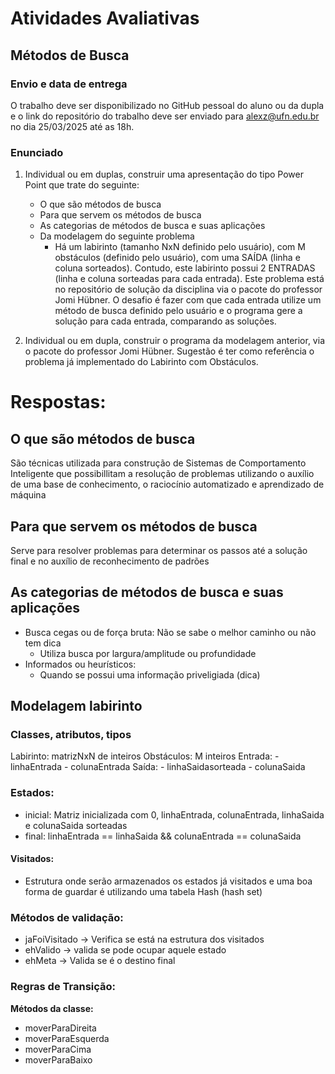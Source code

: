 # Atividades Avaliativas

## Métodos de Busca

### Envio e data de entrega
O trabalho deve ser disponibilizado no GitHub pessoal do aluno ou da dupla e o link do repositório do trabalho deve ser enviado para alexz@ufn.edu.br no dia 25/03/2025 até as 18h.

### Enunciado

1) Individual ou em duplas, construir uma apresentação do tipo Power Point que trate do seguinte:
    - O que são métodos de busca
    - Para que servem os métodos de busca
    - As categorias de métodos de busca e suas aplicações 
    - Da modelagem do seguinte problema
        - Há um labirinto (tamanho NxN definido pelo usuário), com M obstáculos (definido pelo usuário), com uma SAÍDA (linha e coluna sorteados). Contudo, este labirinto possui 2 ENTRADAS (linha e coluna sorteadas para cada entrada). Este problema está no repositório de solução da disciplina via o pacote do professor Jomi Hübner. O desafio é fazer com que cada entrada utilize um método de busca definido pelo usuário e o programa gere a solução para cada entrada, comparando as soluções.

2) Individual ou em dupla, construir o programa da modelagem anterior, via o pacote do professor Jomi Hübner. Sugestão é ter como referência o problema já implementado do Labirinto com Obstáculos.

# Respostas:
## O que são métodos de busca
São técnicas utilizada para construção de Sistemas de Comportamento Inteligente que possibillitam a resolução de problemas utilizando o auxílio de uma base de conhecimento, o raciocínio automatizado e aprendizado de máquina
## Para que servem os métodos de busca
Serve para resolver problemas para determinar os passos até a solução final e no auxílio de reconhecimento de padrões

## As categorias de métodos de busca e suas aplicações
- Busca cegas ou de força bruta: Não se sabe o melhor caminho ou não tem dica
   - Utiliza busca por largura/amplitude ou profundidade
- Informados ou heurísticos: 
   - Quando se possui uma informação priveligiada (dica)

## Modelagem labirinto
### Classes, atributos, tipos
Labirinto: matrizNxN de inteiros
Obstáculos: M inteiros
Entrada:
    - linhaEntrada
    - colunaEntrada
Saída:
    - linhaSaidasorteada
    - colunaSaida

### Estados:

- inicial: Matriz inicializada com 0, linhaEntrada, colunaEntrada, linhaSaida e colunaSaida sorteadas   
- final: linhaEntrada == linhaSaida && colunaEntrada == colunaSaida

#### Visitados:
- Estrutura onde serão armazenados os estados já visitados e uma boa forma de guardar é utilizando uma tabela Hash (hash set)

### Métodos de validação:
- jaFoiVisitado -> Verifica se está na estrutura dos  visitados
- ehValido -> valida se pode ocupar aquele estado
- ehMeta -> Valida se é o destino final

### Regras de Transição:
**Métodos da classe:**

- moverParaDireita
- moverParaEsquerda
- moverParaCima
- moverParaBaixo
    

    
        

